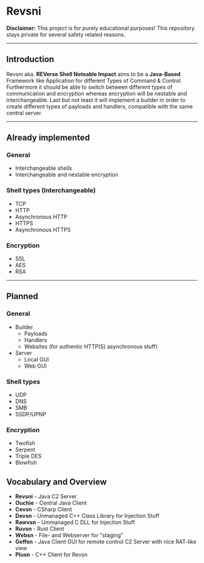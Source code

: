 # Revsni

**Disclaimer:** This project is for purely educational purposes! This repository stays private for several safety related reasons.

---
## Introduction

Revsni aka. **REVerse Shell Noteable Impact** aims to be a **Java-Based** Framework like Application for different Types of Command & Control.
Furthermore it should be able to switch between different types of communication and encryption whereas encryption will be nestable and interchangeable.
Last but not least it will implement a builder in order to create different types of payloads and handlers, compatible with the same central server.

---
## Already implemented
### General
- Interchangeable shells
- Interchangeable and nestable encryption
### Shell types (Interchangeable)
  - TCP
  - HTTP
  - Asynchronous HTTP
  - HTTPS
  - Asynchronous HTTPS
### Encryption
  - SSL
  - AES
  - RSA
---
## Planned

### General
- Builder
  - Payloads
  - Handlers
  - Websites (for authentic HTTP(S) asynchronous stuff)
- Server
  - Local GUI
  - Web GUI

### Shell types
  - UDP
  - DNS
  - SMB
  - SSDP/UPNP

### Encryption
  - Twofish
  - Serpent
  - Triple DES
  - Blowfish
## Vocabulary and Overview
- **Revsni**      -     Java C2 Server
- **Ouchie**      -     Central Java Client
- **Cevsn**       -     CSharp Client
- **Devsn**       -     Unmanaged C++ Class Library for Injection Stuff
- **Rawvsn**      -     Ummanaged C DLL for Injection Stuff
- **Ruvsn**       -     Rust Client
- **Websn**       -     File- and Webserver for "staging"
- **Geffsn**      -     Java Client GUI for remote control C2 Server with nice RAT-like view
- **Plusn**       -     C++ Client for Revsn

